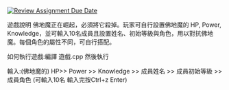 [![Review Assignment Due Date](https://classroom.github.com/assets/deadline-readme-button-22041afd0340ce965d47ae6ef1cefeee28c7c493a6346c4f15d667ab976d596c.svg)](https://classroom.github.com/a/_v8RbUGg)

遊戲說明 佛地魔正在崛起，必須將它殺掉。玩家可自行設置佛地魔的 HP, Power, Knowledge，並可輸入10名成員且設置姓名、初始等級與角色，用以對抗佛地魔。每個角色的屬性不同，可自行搭配。

如何執行遊戲:編譯 遊戲.cpp 然後執行

輸入:(佛地魔的) HP>> Power >> Knowledge >> 成員姓名 >> 成員初始等級 >>成員角色 (可輸入10名  輸入完按Ctrl+z Enter)

